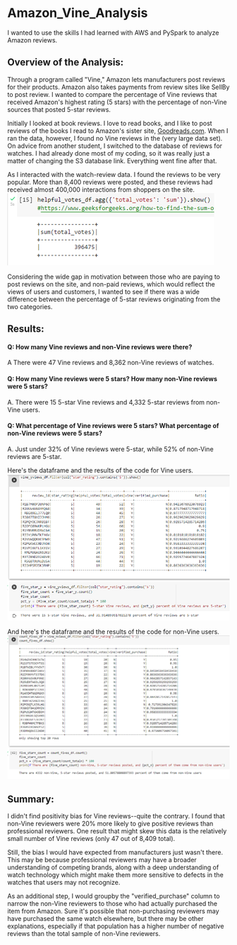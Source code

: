 # Amazon_Vine_Analysis
I wanted to use the skills I had learned with AWS and PySpark to analyze Amazon reviews.

## Overview of the Analysis:
Through a program called "Vine," Amazon lets manufacturers post reviews for their products. Amazon also takes payments from review sites like SellBy to post review. I wanted to compare the percentage of Vine reviews that received Amazon's highest rating (5 stars) with the percentage of non-Vine sources that posted 5-star reviews.

Initially I looked at book reviews. I love to read books, and I like to post reviews of the books I read to Amazon's sister site, [Goodreads.com](https://www.goodreads.com/user/show/5693583-james-jd-dittes). When I ran the data, however, I found no Vine reviews in the (very large data set). On advice from another student, I switched to the database of reviews for watches. I had already done most of my coding, so it was really just a matter of changing the S3 database link. Everything went fine after that.

As I interacted with the watch-review data. I found the reviews to be very popular. More than 8,400 reviews were posted, and these reviews had received almost 400,000 interactions from shoppers on the site. ![total votes](https://github.com/JDittes/Amazon_Vine_Analysis/blob/main/total_votes.png)

Considering the wide gap in motivation between those who are paying to post reviews on the site, and non-paid reviews, which would reflect the views of users and customers, I wanted to see if there was a wide difference between the percentage of 5-star reviews originating from the two categories.

## Results: 
#### Q: How many Vine reviews and non-Vine reviews were there?
A There were 47 Vine reviews and 8,362 non-Vine reviews of watches.

#### Q: How many Vine reviews were 5 stars? How many non-Vine reviews were 5 stars?
A. There were 15 5-star Vine reviews and 4,332 5-star reviews from non-Vine users.

#### Q: What percentage of Vine reviews were 5 stars? What percentage of non-Vine reviews were 5 stars?
A. Just under 32% of Vine reviews were 5-star, while 52% of non-Vine reviews are 5-star.

Here's the dataframe and the results of the code for Vine users.
![Vine users](https://github.com/JDittes/Amazon_Vine_Analysis/blob/main/vine_reviewers.png)

And here's the dataframe and the results of the code for non-Vine users.
![Non-vine reviewers](https://github.com/JDittes/Amazon_Vine_Analysis/blob/main/nonv_reviewers.png)

## Summary: 
I didn't find positivity bias for Vine reviews--quite the contrary. I found that non-Vine reviewers were 20% more likely to give positive reviews than professional reviewers. One result that might skew this data is the relatively small number of Vine reviews (only 47 out of 8,409 total). 

Still, the bias I would have expected from manufacturers just wasn't there. This may be because professional reviewers may have a broader understanding of competing brands, along with a deep understanding of watch technology which might make them more sensitive to defects in the watches that users may not recognize.

As an additional step, I would groupby the "verified_purchase" column to narrow the non-Vine reviewers to those who had actually purchased the item from Amazon. Sure it's possible that non-purchasing reviewers may have purchased the same watch elsewhere, but there may be other explanations, especially if that population has a higher number of negative reviews than the total sample of non-Vine reviewers.
